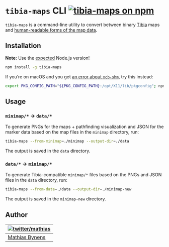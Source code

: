 # `tibia-maps` CLI [![tibia-maps on npm](https://img.shields.io/npm/v/tibia-maps)](https://www.npmjs.com/package/tibia-maps)

`tibia-maps` is a command-line utility to convert between binary [Tibia](https://www.tibia.com/) maps and [human-readable forms of the map data](https://github.com/tibiamaps/tibia-map-data).

## Installation

**Note:** Use the [expected](https://github.com/tibiamaps/tibia-maps-script/blob/main/.nvmrc) Node.js version!

```sh
npm install -g tibia-maps
```

If you’re on macOS and you get [an error about `xcb-shm`](https://github.com/Automattic/node-canvas/pull/541), try this instead:

```sh
export PKG_CONFIG_PATH="${PKG_CONFIG_PATH}:/opt/X11/lib/pkgconfig"; npm install -g tibia-maps
```

## Usage

### `minimap/*` → `data/*`

To generate PNGs for the maps + pathfinding visualization and JSON for the marker data based on the map files in the `minimap` directory, run:

```sh
tibia-maps --from-minimap=./minimap --output-dir=./data
```

The output is saved in the `data` directory.

### `data/*` → `minimap/*`

To generate Tibia-compatible `minimap/*` files based on the PNGs and JSON files in the `data` directory, run:

```sh
tibia-maps --from-data=./data --output-dir=./minimap-new
```

The output is saved in the `minimap-new` directory.

## Author

| [![twitter/mathias](https://gravatar.com/avatar/24e08a9ea84deb17ae121074d0f17125?s=70)](https://twitter.com/mathias "Follow @mathias on Twitter") |
|---|
| [Mathias Bynens](https://mathiasbynens.be/) |
